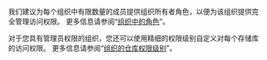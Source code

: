 我们建议为每个组织中有限数量的成员提供组织所有者角色，以便为该组织提供完全管理访问权限。 更多信息请参阅“[组织中的角色](/organizations/managing-peoples-access-to-your-organization-with-roles/roles-in-an-organization)”。

对于您具有管理员权限的组织，您还可以使用精细的权限级别自定义对每个存储库的访问权限。 更多信息请参阅“[组织的仓库权限级别](/organizations/managing-access-to-your-organizations-repositories/repository-permission-levels-for-an-organization)”。
